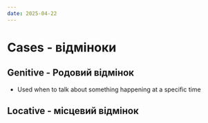 ```yaml
---
date: 2025-04-22
---
```

# Cases - відміноки

## Genitive - Родовий відмінок
- Used when to talk about something happening at a specific time

## Locative - 	місцевий відмінок